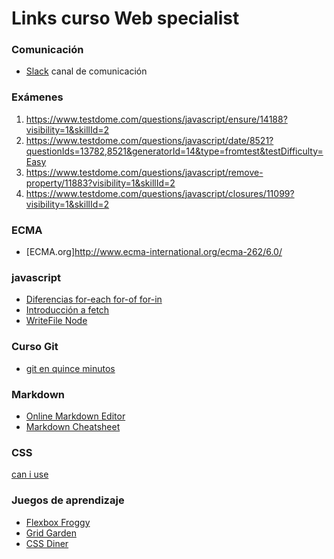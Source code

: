 # Links curso Web specialist  

### Comunicación
* [Slack](https://slack.com/intl/es) canal de comunicación

### Exámenes

1. https://www.testdome.com/questions/javascript/ensure/14188?visibility=1&skillId=2
2. https://www.testdome.com/questions/javascript/date/8521?questionIds=13782,8521&generatorId=14&type=fromtest&testDifficulty=Easy
3. https://www.testdome.com/questions/javascript/remove-property/11883?visibility=1&skillId=2
4. https://www.testdome.com/questions/javascript/closures/11099?visibility=1&skillId=2

### ECMA
* [ECMA.org]http://www.ecma-international.org/ecma-262/6.0/

### javascript

* [Diferencias for-each for-of for-in](https://codeburst.io/foreach-vs-for-of-vs-for-in-tug-of-for-d8f935396648)
* [Introducción a fetch](https://developers.google.com/web/updates/2015/03/introduction-to-fetch)
* [WriteFile Node](https://nodejs.org/api/fs.html#fs_fs_writefile_file_data_options_callback)

### Curso Git

* [git en quince minutos](https://try.github.io/levels/1/challenges/1)


### Markdown

* [Online Markdown Editor](https://dillinger.io)
* [Markdown Cheatsheet](https://github.com/adam-p/markdown-here/wiki/Markdown-Cheatsheet)

### CSS
[can i use](https://caniuse.com/)

### Juegos de aprendizaje
* [Flexbox Froggy](https://flexboxfroggy.com/#es)
* [Grid Garden](http://cssgridgarden.com/#es)
* [CSS Diner](https://flukeout.github.io/)
